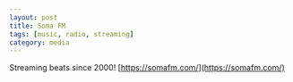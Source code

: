 ```yaml
---
layout: post
title: Soma FM
tags: [music, radio, streaming]
category: media
---
```

Streaming beats since 2000! [https://somafm.com/](https://somafm.com/)
